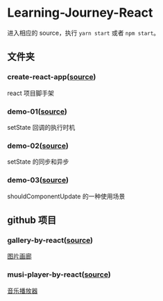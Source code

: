 # Learning-Journey-React

进入相应的 source，执行 `yarn start` 或者 `npm start`。

## 文件夹

### create-react-app([source](https://github.com/piaoyidage/Learning-Journey-React/tree/master/create-react-app))

react 项目脚手架

### demo-01([source](https://github.com/piaoyidage/Learning-Journey-React/tree/master/demo-01))

setState 回调的执行时机

### demo-02([source](https://github.com/piaoyidage/Learning-Journey-React/tree/master/demo-02))

setState 的同步和异步

### demo-03([source](https://github.com/piaoyidage/Learning-Journey-React/tree/master/demo-03))

shouldComponentUpdate 的一种使用场景

## github 项目

### gallery-by-react([source](https://github.com/piaoyidage/gallery-by-react))

[图片画廊](http://piaoyidage.github.com/gallery-by-react)

### musi-player-by-react([source](https://github.com/piaoyidage/music-player-by-react))

[音乐播放器](http://piaoyidage.github.com/music-player-by-react)

